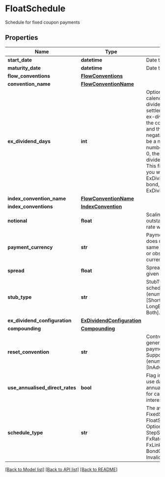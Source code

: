 # FloatSchedule

Schedule for fixed coupon payments

## Properties
Name | Type | Description | Notes
------------ | ------------- | ------------- | -------------
**start_date** | **datetime** | Date to start generate from | [optional] 
**maturity_date** | **datetime** | Date to generate to | [optional] 
**flow_conventions** | [**FlowConventions**](FlowConventions.md) |  | [optional] 
**convention_name** | [**FlowConventionName**](FlowConventionName.md) |  | [optional] 
**ex_dividend_days** | **int** | Optional. Number of calendar days in the ex-dividend period.  If the settlement date falls in the ex-dividend period then the coupon paid is zero and the accrued interest is negative.  If set, this must be a non-negative number.  If not set, or set to 0, then there is no ex-dividend period.                NOTE: This field is deprecated.  If you wish to set the ExDividendDays on a bond, please use the ExDividendConfiguration. | [optional] 
**index_convention_name** | [**FlowConventionName**](FlowConventionName.md) |  | [optional] 
**index_conventions** | [**IndexConvention**](IndexConvention.md) |  | [optional] 
**notional** | **float** | Scaling factor, the quantity outstanding on which the rate will be paid. | [optional] 
**payment_currency** | **str** | Payment currency. This does not have to be the same as the nominal bond or observation/reset currency. | 
**spread** | **float** | Spread over floating rate given as a fraction. | [optional] 
**stub_type** | **str** | StubType required of the schedule    Supported string (enumeration) values are: [ShortFront, ShortBack, LongBack, LongFront, Both]. | [optional] 
**ex_dividend_configuration** | [**ExDividendConfiguration**](ExDividendConfiguration.md) |  | [optional] 
**compounding** | [**Compounding**](Compounding.md) |  | [optional] 
**reset_convention** | **str** | Control how resets are generated relative to payment convention(s).    Supported string (enumeration) values are: [InAdvance, InArrears]. | [optional] 
**use_annualised_direct_rates** | **bool** | Flag indicating whether to use daily updated annualised interest  rates for calculating the accrued interest. Defaults to false. | [optional] 
**schedule_type** | **str** | The available values are: FixedSchedule, FloatSchedule, OptionalitySchedule, StepSchedule, Exercise, FxRateSchedule, FxLinkedNotionalSchedule, BondConversionSchedule, Invalid | 

[[Back to Model list]](../README.md#documentation-for-models) [[Back to API list]](../README.md#documentation-for-api-endpoints) [[Back to README]](../README.md)


